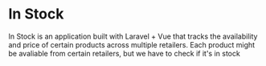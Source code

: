 # In Stock
In Stock is an application built with Laravel + Vue that tracks the availability and price of certain products across multiple retailers.
Each product might be avaliable from certain retailers, but we have to check if it's in stock